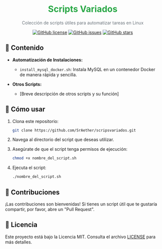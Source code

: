 <div align="center">

<h1 style="color: #28a745;">Scripts Variados</h1> 
<p style="color: #6c757d;">Colección de scripts útiles para automatizar tareas en Linux</p>

</div>

<div align="center">

[![GitHub license](https://img.shields.io/badge/license-MIT-blue.svg)](https://github.com/tu_usuario/scripts_variados/blob/main/LICENSE)
[![GitHub issues](https://img.shields.io/github/issues/tu_usuario/scripts_variados)](https://github.com/tu_usuario/scripts_variados/issues)
[![GitHub stars](https://img.shields.io/github/stars/tu_usuario/scripts_variados)](https://github.com/tu_usuario/scripts_variados/stargazers)

</div>


## 📜 Contenido

* **Automatización de Instalaciones:**
    * `install_mysql_docker.sh`: Instala MySQL en un contenedor Docker de manera rápida y sencilla.

* **Otros Scripts:**
    * [Breve descripción de otros scripts y su función]

## 🚀 Cómo usar

1. Clona este repositorio:
   ```bash
   git clone https://github.com/SrAether/scripsvariados.git
   ```

2. Navega al directorio del script que deseas utilizar.

3. Asegúrate de que el script tenga permisos de ejecución:
   ```bash
   chmod +x nombre_del_script.sh
   ```

4. Ejecuta el script:
   ```bash
   ./nombre_del_script.sh
   ```

## 🤝 Contribuciones

¡Las contribuciones son bienvenidas! Si tienes un script útil que te gustaría compartir, por favor, abre un "Pull Request".

## 📝 Licencia

Este proyecto está bajo la Licencia MIT. Consulta el archivo [LICENSE](LICENSE) para más detalles.